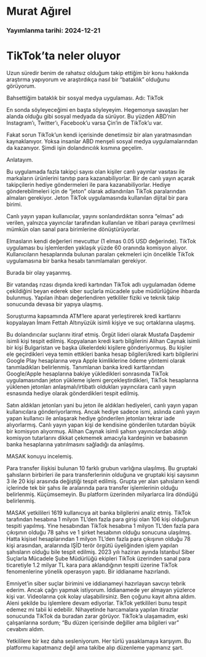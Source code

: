 # Murat Ağırel

### Yayımlanma tarihi: 2024-12-21

# TikTok’ta neler oluyor

Uzun süredir benim de rahatsız olduğum takip ettiğim bir konu hakkında araştırma yapıyorum ve araştırdıkça nasıl bir “bataklık” olduğunu görüyorum.

Bahsettiğim bataklık bir sosyal medya uygulaması. Adı: TikTok

En sonda söyleyeceğimi en başta söyleyeyim. Hegemonya savaşları her alanda olduğu gibi sosyal medyada da sürüyor. Bu yüzden ABD’nin Instagram’ı, Twitter’ı, Facebook’u varsa Çin’in de TikTok’u var.

Fakat sorun TikTok’un kendi içerisinde denetimsiz bir alan yaratmasından kaynaklanıyor. Yoksa insanlar ABD menşeli sosyal medya uygulamalarından da kazanıyor. Şimdi işin dolandırıcılık kısmına geçelim.

Anlatayım.

Bu uygulamada fazla takipçi sayısı olan kişiler canlı yayınlar vasıtası ile markaların ürünlerini tanıtıp para kazanabiliyorlar. Bir de canlı yayın açarak takipçilerin hediye göndermeleri ile para kazanabiliyorlar. Hediye gönderebilmeleri için de “jeton” olarak adlandırılan TikTok paralarından almaları gerekiyor. Jeton TikTok uygulamasında kullanılan dijital bir para birimi.

Canlı yayın yapan kullanıcılar, yayını sonlandırdıktan sonra “elmas” adı verilen, yalnızca yayıncılar tarafından kullanılan ve itibari paraya çevrilmesi mümkün olan sanal para birimlerine dönüştürüyorlar.

Elmasların kendi değerleri mevcuttur (1 elmas 0.05 USD değerinde). TikTok uygulaması bu işlemlerden yaklaşık yüzde 60 oranında komisyon alıyor. Kullanıcıların hesaplarında bulunan paraları çekmeleri için öncelikle TikTok uygulamasına bir banka hesabı tanımlamaları gerekiyor.

Burada bir olay yaşanmış.

Bir vatandaş rızası dışında kredi kartından TikTok adlı uygulamadan ödeme çekildiğini beyan ederek siber suçlarla mücadele şube müdürlüğüne ihbarda bulunmuş. Yapılan ihbarı değerlendiren yetkililer fiziki ve teknik takip sonucunda devasa bir yapıya ulaşmış.

Soruşturma kapsamında ATM’lere aparat yerleştirerek kredi kartlarını kopyalayan İmam Fettah Altınyüzük isimli kişiye ve suç ortaklarına ulaşmış.

Bu dolandırıcılar suçlarını itiraf etmiş. Örgüt lideri olarak Mustafa Daşdemir isimli kişi tespit edilmiş. Kopyalanan kredi kartı bilgilerini Alihan Caynak isimli bir kişi Bulgaristan ve başka ülkelerdeki kişilere gönderiyormuş. Bu kişiler ele geçirdikleri veya temin ettikleri banka hesap bilgileri/kredi kartı bilgilerini Google Play hesaplarına veya Apple kimliklerine ödeme yöntemi olarak tanımladıkları belirlenmiş. Tanımlanan banka kredi kartlarından Google/Apple hesaplarına bakiye yükledikleri sonrasında TikTok uygulamasından jeton yükleme işlemi gerçekleştirdikleri, TikTok hesaplarına yüklenen jetonları anlaşmalı/irtibatlı oldukları yayıncılara canlı yayın esnasında hediye olarak gönderdikleri tespit edilmiş.

Satın aldıkları jetonları yani bu jeton ile aldıkları hediyeleri, canlı yayın yapan kullanıcılara gönderiyorlarmış. Ancak hediye sadece ismi, aslında canlı yayın yapan kullanıcı ile anlaşarak hediye gönderilen jetonları tekrar iade alıyorlarmış. Canlı yayın yapan kişi de kendisine gönderilen tutardan büyük bir komisyon alıyormuş. Alihan Caynak isimli şahsın yayıncılardan aldığı komisyon tutarlarını dikkat çekmemek amacıyla kardeşinin ve babasının banka hesaplarına yatırılmasını sağladığı da anlaşılmış.

MASAK konuyu incelemiş.

Para transfer ilişkisi bulunan 10 farklı grubun varlığına ulaşılmış. Bu gruptaki şahısların birbirleri ile para transferlerinin olduğuna ve gruptaki kişi sayısının 3 ile 20 kişi arasında değiştiği tespit edilmiş. Grupta yer alan şahısların kendi içlerinde tek bir şahıs ile aralarında para transfer işlemlerinin olduğu belirlenmiş. Küçümsemeyin. Bu platform üzerinden milyarlarca lira döndüğü belirlenmiş.

MASAK yetkilileri 1619 kullanıcıya ait banka bilgilerini analiz etmiş. TikTok tarafından hesabına 1 milyon TL’den fazla para girişi olan 106 kişi olduğunun tespiti yapılmış. Yine hesabından TikTok hesabına 1 milyon TL’den fazla para çıkışının olduğu 78 şahıs ve 1 şirket hesabının olduğu sonucuna ulaşılmış. Hatta kişisel hesaplarından 1 milyon TL’den fazla para çıkışının olduğu 78 kişi arasından, aralarında IŞİD terör örgütü üyeliğinden işlem yapılan şahısların olduğu bile tespit edilmiş. 2023 yılı haziran ayında İstanbul Siber Suçlarla Mücadele Şube Müdürlüğü ekipleri TikTok üzerinden sanal para ticaretiyle 1.2 milyar TL kara para aklandığının tespiti üzerine TikTok fenomenlerine yönelik operasyon yaptı. Bir iddianame hazırlandı.

Emniyet’in siber suçlar birimini ve iddianameyi hazırlayan savcıyı tebrik ederim. Ancak çağrı yapmak istiyorum. İddianamede yer almayan yüzlerce kişi var. Videolarına çok kolay ulaşabilirsiniz. Ben çoğunu kayıt altına aldım. Aleni şekilde bu işlemlere devam ediyorlar. TikTok yetkilileri bunu tespit edemez mi tabii ki edebilir. Nihayetinde harcamalara yapılan itirazlar sonucunda TikTok da buradan zarar görüyor. TikTok’a ulaşamadım, eski çalışanlarına sordum; “Bu düzen içerisinde değiller ama bilgileri var” cevabını aldım.

Yetkililere bir kez daha sesleniyorum. Her türlü yasaklamaya karşıyım. Bu platformu kapatmanız değil ama takibe alıp düzenleme yapmanız şart.

